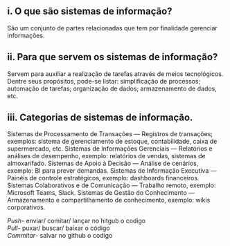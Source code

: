 ## i. O que são sistemas de informação?  
São um conjunto de partes relacionadas que tem por finalidade gerenciar informações.  

## ii. Para que servem os sistemas de informação?  
Servem para auxiliar a realização de tarefas através de meios tecnológicos. Dentre seus propósitos, pode-se listar: simplificação de processos;  
automação de tarefas; organização de dados; armazenamento de dados, etc.  

## iii. Categorias de sistemas de informação.  
Sistemas de Processamento de Transações — Registros de transações; exemplos: sistema de gerenciamento de estoque, contabilidade, caixa de supermercado, etc.
Sistemas de Informações Gerenciais — Relatórios e análises de desempenho, exemplo: relatórios de vendas, sistemas de almoxarifado.
Sistemas de Apoio à Decisão — Análise de cenários, exemplo: BI para prever demandas.
Sistemas de Informação Executiva — Painéis de controle estratégicos, exemplo: dashboards financeiros.
Sistemas Colaborativos e de Comunicação — Trabalho remoto, exemplo: Microsoft Teams, Slack.
Sistemas de Gestão do Conhecimento — Armazenamento e compartilhamento de conhecimento, exemplo: wikis corporativos.

*Push*- enviar/ comitar/ lançar no hitgub o codigo  
*Pull*- puxar/ buscar/ baixar o código  
*Commitar*- salvar no github o codigo  

